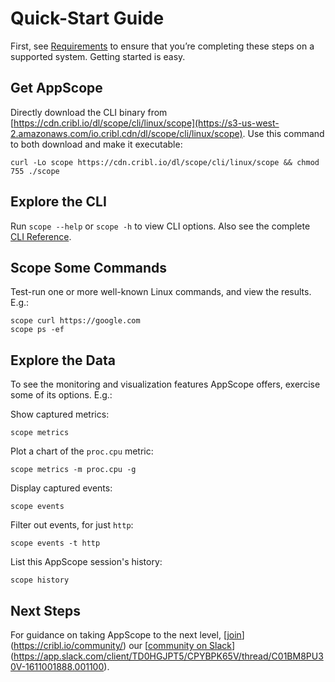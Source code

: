 # Quick-Start Guide

First, see <link>[Requirements](#bookmark=id.2gpv5bl9l16m)</link> to ensure that you’re completing these steps on a supported system. Getting started is easy. 

## Get AppScope

Directly download the CLI binary from [https://cdn.cribl.io/dl/scope/cli/linux/scope](https://s3-us-west-2.amazonaws.com/io.cribl.cdn/dl/scope/cli/linux/scope). Use this command to both download and make it executable:

```
curl -Lo scope https://cdn.cribl.io/dl/scope/cli/linux/scope && chmod 755 ./scope
```


## Explore the CLI

Run `scope --help` or `scope -h` to view CLI options. Also see the complete <link>[CLI Reference](#bookmark=id.q6rt37xg7u0g)</link>.

## Scope Some Commands

Test-run one or more well-known Linux commands, and view the results. E.g.: 

```
scope curl https://google.com
scope ps -ef
```

## Explore the Data 

To see the monitoring and visualization features AppScope offers, exercise some of its options. E.g.:

Show captured metrics:

`scope metrics`

Plot a chart of the `proc.cpu` metric:

`scope metrics -m proc.cpu -g`

Display captured events:

`scope events` 

Filter out events, for just `http`:

`scope events -t http`

List this AppScope session's history: 

`scope history`

## Next Steps

For guidance on taking AppScope to the next level, [j[oin](https://cribl.io/community/)](https://cribl.io/community/) our [[community on Slack](https://app.slack.com/client/TD0HGJPT5/CPYBPK65V/thread/C01BM8PU30V-1611001888.001100)](https://app.slack.com/client/TD0HGJPT5/CPYBPK65V/thread/C01BM8PU30V-1611001888.001100).